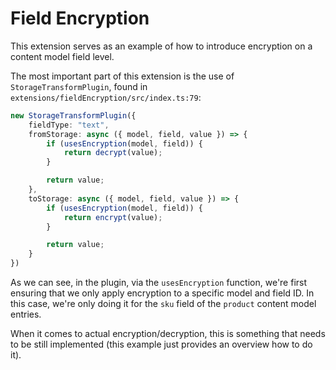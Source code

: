 # Field Encryption

This extension serves as an example of how to introduce encryption on a content model field level.

The most important part of this extension is the use of `StorageTransformPlugin`, found in `extensions/fieldEncryption/src/index.ts:79`:

```ts
new StorageTransformPlugin({
    fieldType: "text",
    fromStorage: async ({ model, field, value }) => {
        if (usesEncryption(model, field)) {
            return decrypt(value);
        }

        return value;
    },
    toStorage: async ({ model, field, value }) => {
        if (usesEncryption(model, field)) {
            return encrypt(value);
        }

        return value;
    }
})
```

As we can see, in the plugin, via the `usesEncryption` function, we're first ensuring that we only apply encryption to a specific model and field ID. In this case, we're only doing it for the `sku` field of the `product` content model entries. 

When it comes to actual encryption/decryption, this is something that needs to be still implemented (this example just provides an overview how to do it).